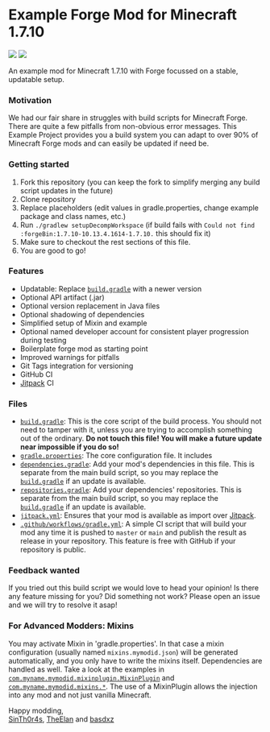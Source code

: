 # Example Forge Mod for Minecraft 1.7.10

[![](https://jitpack.io/v/SinTh0r4s/ExampleMod1.7.10.svg)](https://jitpack.io/#SinTh0r4s/ExampleMod1.7.10)
[![](https://github.com/SinTh0r4s/ExampleMod1.7.10/actions/workflows/gradle.yml/badge.svg)](https://github.com/SinTh0r4s/ExampleMod1.7.10/actions/workflows/gradle.yml)

An example mod for Minecraft 1.7.10 with Forge focussed on a stable, updatable setup.

### Motivation

We had our fair share in struggles with build scripts for Minecraft Forge. There are quite a few pitfalls from non-obvious error messages. This Example Project provides you a build system you can adapt to over 90% of Minecraft Forge mods and can easily be updated if need be.

### Getting started

1. Fork this repository (you can keep the fork to simplify merging any build script updates in the future)
2. Clone repository
3. Replace placeholders (edit values in gradle.properties, change example package and class names, etc.)
4. Run `./gradlew setupDecompWorkspace` (if build fails with `Could not find :forgeBin:1.7.10-10.13.4.1614-1.7.10.` this should fix it)
5. Make sure to checkout the rest sections of this file.
6. You are good to go! 

### Features

 - Updatable: Replace [`build.gradle`](https://github.com/SinTh0r4s/ExampleMod1.7.10/blob/main/build.gradle) with a newer version
 - Optional API artifact (.jar)
 - Optional version replacement in Java files
 - Optional shadowing of dependencies
 - Simplified setup of Mixin and example
 - Optional named developer account for consistent player progression during testing
 - Boilerplate forge mod as starting point
 - Improved warnings for pitfalls
 - Git Tags integration for versioning
 - GitHub CI
 - [Jitpack](https://jitpack.io) CI

### Files
 - [`build.gradle`](https://github.com/SinTh0r4s/ExampleMod1.7.10/blob/main/build.gradle): This is the core script of the build process. You should not need to tamper with it, unless you are trying to accomplish something out of the ordinary. __Do not touch this file! You will make a future update near impossible if you do so!__
 - [`gradle.properties`](https://github.com/SinTh0r4s/ExampleMod1.7.10/blob/main/gradle.properties): The core configuration file. It includes 
 - [`dependencies.gradle`](https://github.com/SinTh0r4s/ExampleMod1.7.10/blob/main/dependencies.gradle): Add your mod's dependencies in this file. This is separate from the main build script, so you may replace the [`build.gradle`](https://github.com/SinTh0r4s/ExampleMod1.7.10/blob/main/build.gradle) if an update is available.
 - [`repositories.gradle`](https://github.com/SinTh0r4s/ExampleMod1.7.10/blob/main/repositories.gradle): Add your dependencies' repositories. This is separate from the main build script, so you may replace the [`build.gradle`](https://github.com/SinTh0r4s/ExampleMod1.7.10/blob/main/build.gradle) if an update is available.
 - [`jitpack.yml`](https://github.com/SinTh0r4s/ExampleMod1.7.10/blob/main/jitpack.yml): Ensures that your mod is available as import over [Jitpack](https://jitpack.io).
 - [`.github/workflows/gradle.yml`](https://github.com/SinTh0r4s/ExampleMod1.7.10/blob/main/.github/workflows/gradle.yml): A simple CI script that will build your mod any time it is pushed to `master` or `main` and publish the result as release in your repository. This feature is free with GitHub if your repository is public.

### Feedback wanted

If you tried out this build script we would love to head your opinion! Is there any feature missing for you? Did something not work? Please open an issue and we will try to resolve it asap!

### For Advanced Modders: Mixins

You may activate Mixin in 'gradle.properties'. In that case a mixin configuration (usually named `mixins.mymodid.json`) will be generated automatically, and you only have to write the mixins itself. Dependencies are handled as well.
Take a look at the examples in [`com.myname.mymodid.mixinplugin.MixinPlugin`](https://github.com/SinTh0r4s/ExampleMod1.7.10/blob/main/src/main/java/com/myname/mymodid/mixinplugin/MixinPlugin.java) and [`com.myname.mymodid.mixins.*`](https://github.com/SinTh0r4s/ExampleMod1.7.10/tree/main/src/main/java/com/myname/mymodid/mixins). The use of a MixinPlugin allows the injection into any mod and not just vanilla Minecraft.

Happy modding, \
[SinTh0r4s](https://github.com/SinTh0r4s), [TheElan](https://github.com/TheElan) and [basdxz](https://github.com/basdxz)
